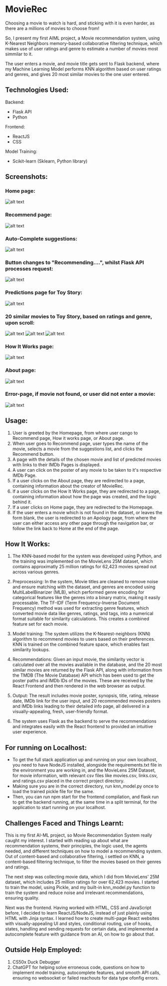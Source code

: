 
# **MovieRec**
Choosing a movie to watch is hard, and sticking with it is even harder, as there are a millions of movies to choose from!  

So, I present my first AIML project, a Movie recommendation system, using K-Nearest Neighbors memory-based collaborative filtering technique, which makes use of user ratings and genre to estimate a number of movies most simmilar to it.  

The user enters a movie, and movie title gets sent to Flask backend, where my Machine Learning Model performs KNN algorithm based on user ratings and genres, and gives 20 most similar movies to the one user entered.  

## __Technologies Used:__

Backend: 
* Flask API
* Python

Frontend: 
* ReactJS
* CSS

Model Training:
* Scikit-learn (Sklearn, Python library)

## Screenshots: 

### Home page:
![alt text](image.png)

### Recommend page:
![alt text](image-1.png)

### Auto-Complete suggestions:
![alt text](image-2.png)

### Button changes to "Recommending....", whilst Flask API processes request:
![alt text](image-3.png)

### Predictions page for Toy Story:
![alt text](image-4.png)

### 20 similar movies to Toy Story, based on ratings and genre, upon scroll:
![alt text](image-5.png)
![alt text](image-6.png)
![alt text](image-7.png)

### How It Works page:
![alt text](image-10.png)

### About page:
![alt text](image-11.png)

### Error-page, if movie not found, or user did not enter a movie:
![alt text](image-12.png)

## __Usage:__
1.  User is greeted by the Homepage, from where user cango to Recommend page, How it works page, or About page.
2.  When user goes to Recommend page, user types the name of the movie, selects a movie from the suggestions list, and clicks the Recommend button.
3.  A page with the details of the chosen movie and list of predicted movies with links to their IMDb Pages is displayed.
4.  A user can click on the poster of any movie to be taken to it's respective IMDb Page.
5.  If a user clicks on the About page, they are redirected to a page, containing information about the creator of MovieRec.
6.  If a user clicks on the How It Works page, they are redirected to a page, containing information about how the page was created, and the logic behind it. 
7.  If a user clicks on Home page, they are redirected to the Homepage.
8.  If the user enters a movie which is not found in the dataset, or leaves the form blank, the user is redirected to an Apology page, from where the user can either access any other page through the navigation bar, or follow the link back to Home at the end of the page.

## __How It Works:__
1. The KNN-based model for the system was developed using Python, and the training was implemented on the MovieLens 25M dataset, which contains approximatly 25 million ratings for 62,423 movies spread out across various genres.

2. Preprocessing: In the system, Movie titles are cleaned to remove noise and ensure matching with the dataset, and genres are encoded using MultiLabelBinarizer (MLB), which performed genre encoding for categorical features like the genres into a binary matrix, making it easily processable. The TF-IDF (Term Frequency-Inverse Document Frequency) method was used for extracting genre features, which converted movie data like genres, ratings, and tags, into a numerical format suitable for similarity calculations. This creates a combined feature set for each movie.

3. Model training: The system utilizes the K-Nearest-neighbors (KNN) algorithm to recommend movies to users based on their preferences. KNN is trained on the combined feature space, which enables fast similarity lookups. 

4. Recommendations: Given an input movie, the similarity vector is calculated over all the movies available in the database, and the 20 most similar movies are returned by the Flask API, along with information from the TMDB (The Movie Database) API which has been used to get the poster paths and IMDb IDs of the movies. These are received by the React Frontend and then rendered in the web browser as output. 

5. Output: The result includes movie poster, synopsis, title, rating, release date, IMDb link for the user input, and 20 recommended movies posters and IMDb links leading to their detailed info page, all delivered in a visually-appealing, fresh, user-friendly format.

6. The system uses Flask as the backend to serve the recommendations and integrates easily with the React frontend to provided an intuitive user experience. 

## For running on Localhost:
* To get the full stack application up and running on your own localhost, you need to have NodeJS installed, alongside the requirements.txt file in the environment you are working in, and the MovieLens 25M Dataset, for movie information, with relevant csv files like movies.csv, links.csv, and ratings.csv placed in the correct project directory. 
* Making sure you are in the correct directory, run knn_model.py once to load the trained pickle file for the same.
* Then, you can run npm start for the frontend compilation, and flask run to get the backend running, at the same time in a split terminal, for the application to start running on your localhost. 

## Challenges Faced and Things Learnt:

This is my first AI-ML project, so Movie Recommendation System really caught my interest. I started with reading up about what are recommendation systems, their principles, the logic used, the agents needed, and different techniques on how to model a recommending system. Out of content-based and collaborative filtering, i settled on KNN, a content-based filtering technique, to filter the movies based on their genres and ratings. 

The next step was collecting movie data, which I did from MovieLens' 25M dataset, which includes 25 million ratings for over 62,423 movies. I started to train the model, using Pickle, and my built-in knn_model.py function to train the system and reduce noise and irrelevant recommendations, ensuring quality. 

Next was the frontend. Having worked with HTML, CSS and JavaScript before, I decided to learn ReactJS/NodeJS, instead of just plainly using HTML with Jinja syntax. I learned how to create multi-page React websites with visually-appealing UI and styles, conditional routing, use of hooks, states, handling and sending requests for certain data, and implemented a autocomplete feature with guidance from an AI, on how to go about that.

## Outside Help Employed:

1. CS50x Duck Debugger
2. ChatGPT for helping solve erroneous code, questions on how to implement model training, autocomplete features, and smooth API calls, ensuring no websocket or failed reachouts for data type ofonfig errors. 


